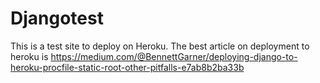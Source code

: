 # Djangotest
This is a test site to deploy on Heroku. The best article on deployment to heroku is https://medium.com/@BennettGarner/deploying-django-to-heroku-procfile-static-root-other-pitfalls-e7ab8b2ba33b 
